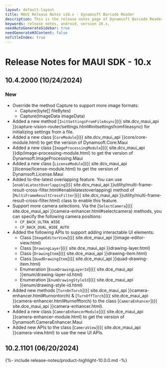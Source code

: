 ```yaml
---
layout: default-layout
title: MAUI Release Notes v10.x - Dynamsoft Barcode Reader
description: This is the release notes page of Dynamsoft Barcode Reader for MAUI SDK v10.x.
keywords: release notes, android, version 10.x,
needAutoGenerateSidebar: true
needGenerateH3Content: false
noTitleIndex: true
---
```


# Release Notes for MAUI SDK - 10.x

## 10.4.2000 (10/24/2024)

### New

- Override the method Capture to support more image formats:
  - Capture(byte[] fileBytes)
  - Capture(ImageData imageData)
- Added a new method [`InitSettingsFromFileAsync`]({{ site.dcv_maui_api }}capture-vision-router/settings.html#initsettingsfromfileasync) for initializing settings from a file.
- Added a new class [`CoreModule`]({{ site.dcv_maui_api }}core/core-module.html) to get the version of Dynamsoft.Core.Maui
- Added a new class [`ImageProcessingModule`]({{ site.dcv_maui_api }}dip/image-processing-module.html) to get the version of Dynamsoft.ImageProcessing.Maui
- Added a new class [`LicenseModule`]({{ site.dcv_maui_api }}license/license-module.html) to get the version of Dynamsoft.License.Maui
- Added to-the-latest overlapping feature. You can use [`enableLatestOverlapping`]({{ site.dcv_maui_api }}utility/multi-frame-result-cross-filter.html#enablelatestoverlapping) method of [`MultiFrameResultCrossFilter`]({{ site.dcv_maui_api }}utility/multi-frame-result-cross-filter.html) class to enable this feature.
- Support more camera selections. Via the [`SelectCamera`]({{ site.dce_maui_api }}camera-enhancer.html#selectcamera) methods, you can specify the following camera positions:
  - `CP_BACK_ULTRA_WIDE`
  - `CP_BACK_DUAL_WIDE_AUTO`
- Added the following APIs to support adding interactable UI elements:
  - Class [`ImageEditorView`]({{ site.dce_maui_api }}image-editor-view.html)
  - Class [`DrawingLayer`]({{ site.dce_maui_api }}drawing-layer.html)
  - Class [`DrawingItem`]({{ site.dce_maui_api }}drawing-item.html)
  - Class [`QuadDrawingItem`]({{ site.dce_maui_api }}quad-drawing-item.html)
  - Enumeration [`EnumDrawingLayerId`]({{ site.dce_maui_api }}enum/drawing-layer-id.html)
  - Enumeration [`EnumDrawingStyleId`]({{ site.dce_maui_api }}enum/drawing-style-id.html)
- Added new methods [`TurnOnTorch`]({{ site.dce_maui_api }}camera-enhancer.html#turnontorch) & [`TurnOffTorch`]({{ site.dce_maui_api }}camera-enhancer.html#turnofftorch) to the class [`CameraEnhancer`]({{ site.dce_maui_api }}camera-enhancer.html).
- Added a new class [`CameraEnhancerModule`]({{ site.dce_maui_api }}camera-enhancer-module.html) to get the version of Dynamsoft.CameraEnhancer.Maui
- Added new APIs to the class [`CameraView`]({{ site.dce_maui_api }}camera-view.html) to use the new UI APIs.

## 10.2.1101 (06/20/2024)

{%- include release-notes/product-highlight-10.0.0.md -%}
